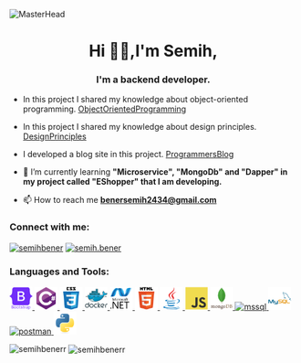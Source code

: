 ![MasterHead](https://res.cloudinary.com/practicaldev/image/fetch/s--AUkHSeP---/c_imagga_scale,f_auto,fl_progressive,h_420,q_auto,w_1000/https://raw.githubusercontent.com/sandeepkumar17/td-dev.to/di-collection-posts/assets/blog-cover/c-sharp.png)
<h1 align="center">Hi 👋🏻,I'm Semih,</h1>
<h3 align="center">I'm a backend developer.</h3>

- In this project I shared my knowledge about object-oriented programming. [ObjectOrientedProgramming](https://github.com/semihbenerr/ObjectOrientedProgramming)

- In this project I shared my knowledge about design principles. [DesignPrinciples](https://github.com/semihbenerr/DesignPrinciples)

- I developed a blog site in this project. [ProgrammersBlog](https://github.com/semihbenerr/ProgrammersBlog)

- 🌱 I’m currently learning **"Microservice", "MongoDb" and "Dapper" in my project called "EShopper" that I am developing.**

- 📫 How to reach me **benersemih2434@gmail.com**

<h3 align="left">Connect with me:</h3>
<p align="left">
<a href="https://linkedin.com/in/semihbener" target="blank"><img align="center" src="https://raw.githubusercontent.com/rahuldkjain/github-profile-readme-generator/master/src/images/icons/Social/linked-in-alt.svg" alt="semihbener" height="30" width="40" /></a>
<a href="https://instagram.com/semih.bener" target="blank"><img align="center" src="https://raw.githubusercontent.com/rahuldkjain/github-profile-readme-generator/master/src/images/icons/Social/instagram.svg" alt="semih.bener" height="30" width="40" /></a>
</p>

<h3 align="left">Languages and Tools:</h3>
<p align="left"> <a href="https://getbootstrap.com" target="_blank" rel="noreferrer"> <img src="https://raw.githubusercontent.com/devicons/devicon/master/icons/bootstrap/bootstrap-plain-wordmark.svg" alt="bootstrap" width="40" height="40"/> </a> <a href="https://www.w3schools.com/cs/" target="_blank" rel="noreferrer"> <img src="https://raw.githubusercontent.com/devicons/devicon/master/icons/csharp/csharp-original.svg" alt="csharp" width="40" height="40"/> </a> <a href="https://www.w3schools.com/css/" target="_blank" rel="noreferrer"> <img src="https://raw.githubusercontent.com/devicons/devicon/master/icons/css3/css3-original-wordmark.svg" alt="css3" width="40" height="40"/> </a> <a href="https://www.docker.com/" target="_blank" rel="noreferrer"> <img src="https://raw.githubusercontent.com/devicons/devicon/master/icons/docker/docker-original-wordmark.svg" alt="docker" width="40" height="40"/> </a> <a href="https://dotnet.microsoft.com/" target="_blank" rel="noreferrer"> <img src="https://raw.githubusercontent.com/devicons/devicon/master/icons/dot-net/dot-net-original-wordmark.svg" alt="dotnet" width="40" height="40"/> </a> <a href="https://www.w3.org/html/" target="_blank" rel="noreferrer"> <img src="https://raw.githubusercontent.com/devicons/devicon/master/icons/html5/html5-original-wordmark.svg" alt="html5" width="40" height="40"/> </a> <a href="https://www.java.com" target="_blank" rel="noreferrer"> <img src="https://raw.githubusercontent.com/devicons/devicon/master/icons/java/java-original.svg" alt="java" width="40" height="40"/> </a> <a href="https://developer.mozilla.org/en-US/docs/Web/JavaScript" target="_blank" rel="noreferrer"> <img src="https://raw.githubusercontent.com/devicons/devicon/master/icons/javascript/javascript-original.svg" alt="javascript" width="40" height="40"/> </a> <a href="https://www.mongodb.com/" target="_blank" rel="noreferrer"> <img src="https://raw.githubusercontent.com/devicons/devicon/master/icons/mongodb/mongodb-original-wordmark.svg" alt="mongodb" width="40" height="40"/> </a> <a href="https://www.microsoft.com/en-us/sql-server" target="_blank" rel="noreferrer"> <img src="https://www.svgrepo.com/show/303229/microsoft-sql-server-logo.svg" alt="mssql" width="40" height="40"/> </a> <a href="https://www.mysql.com/" target="_blank" rel="noreferrer"> <img src="https://raw.githubusercontent.com/devicons/devicon/master/icons/mysql/mysql-original-wordmark.svg" alt="mysql" width="40" height="40"/> </a> <a href="https://postman.com" target="_blank" rel="noreferrer"> <img src="https://www.vectorlogo.zone/logos/getpostman/getpostman-icon.svg" alt="postman" width="40" height="40"/> </a> <a href="https://www.python.org" target="_blank" rel="noreferrer"> <img src="https://raw.githubusercontent.com/devicons/devicon/master/icons/python/python-original.svg" alt="python" width="40" height="40"/> </a> </p>

<p><img align="left" src="https://github-readme-stats.vercel.app/api/top-langs?username=semihbenerr&show_icons=true&locale=en&layout=compact" alt="semihbenerr" /></p>

<p>&nbsp;<img align="center" src="https://github-readme-stats.vercel.app/api?username=semihbenerr&show_icons=true&locale=en" alt="semihbenerr" /></p>

